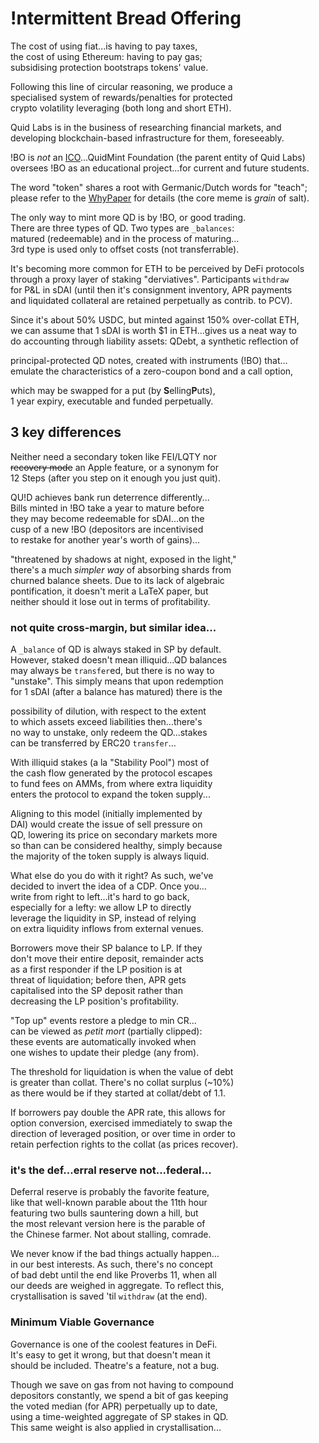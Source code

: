 
# !ntermittent Bread Offering

The cost of using fiat...is having to pay taxes,   
the cost of using Ethereum: having to pay gas;  
subsidising protection bootstraps tokens' value.  

Following this line of circular reasoning, we produce a  
specialised system of rewards/penalties for protected  
crypto volatility leveraging (both long and short ETH).    

Quid Labs is in the business of researching financial markets, and  
developing blockchain-based infrastructure for them, foreseeably.   

!BO is *not* an [ICO](https://twitter.com/ceterispar1bus/status/1747212170960466316)...QuidMint Foundation (the parent entity of Quid Labs)  
oversees !BO as an educational project...for current and future students.  

The word "token" shares a root with Germanic/Dutch words for "teach";  
please refer to the [WhyPaper](http://mirror.xyz/quid.eth) for details (the core meme is *grain* of salt).  

The only way to mint more QD is by !BO, or good trading.  
There are three types of QD. Two types are `_balances`:  
matured (redeemable) and in the process of maturing...  
3rd type is used only to offset costs (not transferrable).


It's becoming more common for ETH to be perceived
by DeFi protocols  
 through a proxy layer of staking
"derviatives". Participants `withdraw`  
 for 
P&L in sDAI (until then it's consignment inventory, 
APR payments   
and liquidated collateral are retained perpetually as 
contrib. to PCV).


Since it's about 50% USDC, but minted against 
150% over-collat ETH,   
we can assume that 1 sDAI 
is worth $1 in ETH...gives us a neat way to  
 do
accounting through liability assets: QDebt, a synthetic reflection of  

principal-protected QD notes, created with instruments (!BO) that...  
emulate the characteristics of a zero-coupon bond and a call option, 

which may be swapped for a put (by **S**elling**P**uts),   
1 year expiry, executable and funded perpetually.

## 3 key differences

Neither need a secondary token like FEI/LQTY nor   
~~recovery mode~~ an Apple feature, or a synonym
for  
12 Steps (after you step on it enough you just quit). 

QU!D achieves bank run deterrence differently...  
Bills minted in !BO take a year to mature before  
they may become redeemable for sDAI...on the  
cusp of a new !BO (depositors are incentivised  
to restake for another year's worth of gains)...  

"threatened by shadows at night, exposed in the light,"  
there's a much *simpler way* of absorbing shards from  
churned balance sheets. Due to its lack of algebraic  
pontification, it doesn't merit a LaTeX paper, but  
neither should it lose out in terms of profitability.


### not quite cross-margin, but similar idea...

A `_balance` of QD is always staked in SP by default.   
However, staked doesn't mean illiquid...QD balances  
may always be `transfer`ed, but there is no way to  
"unstake". This simply means that upon redemption  
for 1 sDAI (after a balance has matured) there is the  

possibility of dilution, with respect to the
extent  
 to which assets exceed liabilities then...there's  
no way to unstake, only redeem the QD...stakes   
can be transferred by ERC20 `transfer`...  

With illiquid stakes (a la "Stability Pool") most of   
the cash flow generated by the protocol escapes  
to fund fees on AMMs, from where extra liquidity  
enters the protocol to expand the token supply...  

Aligning to this model (initially implemented by  
DAI) would create the issue of sell pressure on  
QD, lowering its price on secondary markets more  
so than can be considered healthy, simply because  
the majority of the token supply is always liquid.  

What else do you do with it right? As such, we've  
decided to invert the idea of a CDP. Once you...  
write from right to left...it's hard to go back,  
especially for a lefty: we allow LP to directly  
leverage the liquidity in SP, instead of relying  
on extra liquidity inflows from external venues.  

Borrowers move their SP balance to LP. If they  
don't move their entire deposit, remainder acts  
as a first responder if the LP position is at  
threat of liquidation; before then, APR gets  
capitalised into the SP deposit rather than  
decreasing the LP position's profitability.  

"Top up" events restore a pledge to min CR...  
can be viewed as *petit mort* (partially clipped):  
these events are automatically invoked when  
one wishes to update their pledge (any from).  

The threshold for liquidation is when the value of debt  
is greater than collat. There's no collat surplus (~10%)  
as there would be if they started at collat/debt of 1.1.


If borrowers pay double the APR rate, this allows for  
option conversion, exercised immediately to swap the  
direction of leveraged position, or over time
in order to  
retain perfection rights to the collat (as prices recover).


### it's the def...erral reserve not...federal...

Deferral reserve is probably the favorite feature,  
like that well-known parable about the 11th hour  
featuring two bulls sauntering down a hill, but  
the most relevant version here is the parable of  
the Chinese farmer. Not about stalling, comrade.

We never know if the bad things actually happen...  
in our best interests. As such, there's no concept  
of bad debt until the end like Proverbs 11, when all   
our deeds are weighed in aggregate. To reflect this,  
crystallisation is saved 'til `withdraw` (at the end).


### Minimum Viable Governance

Governance is one of the coolest features in DeFi.  
It's easy to get it wrong, but that doesn't mean it  
should be included. Theatre's a feature, not a bug.  

Though we save on gas from not having to compound   
depositors constantly, we spend a bit of gas keeping  
the voted median (for APR) perpetually up to date,  
using a time-weighted aggregate of SP stakes in QD.  
This same weight is also applied in crystallisation...



